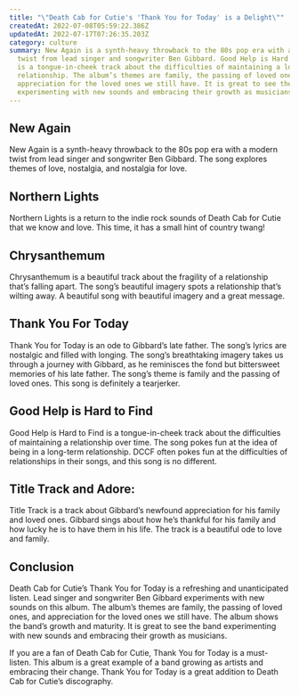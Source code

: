 ```yaml
---
title: "\"Death Cab for Cutie's 'Thank You for Today' is a Delight\""
createdAt: 2022-07-08T05:59:22.386Z
updatedAt: 2022-07-17T07:26:35.203Z
category: culture
summary: New Again is a synth-heavy throwback to the 80s pop era with a modern
  twist from lead singer and songwriter Ben Gibbard. Good Help is Hard to Find
  is a tongue-in-cheek track about the difficulties of maintaining a long-term
  relationship. The album’s themes are family, the passing of loved ones, and
  appreciation for the loved ones we still have. It is great to see the band
  experimenting with new sounds and embracing their growth as musicians.
---
```


## New Again

New Again is a synth-heavy throwback to the 80s pop era with a modern twist from lead singer and songwriter Ben Gibbard. The song explores themes of love, nostalgia, and nostalgia for love.

## Northern Lights

Northern Lights is a return to the indie rock sounds of Death Cab for Cutie that we know and love. This time, it has a small hint of country twang!

## Chrysanthemum

Chrysanthemum is a beautiful track about the fragility of a relationship that’s falling apart. 
The song’s beautiful imagery spots a relationship that’s wilting away.
A beautiful song with beautiful imagery and a great message.

## Thank You For Today

Thank You for Today is an ode to Gibbard’s late father. The song’s lyrics are nostalgic and filled with longing. The song’s breathtaking imagery takes us through a journey with Gibbard, as he reminisces the fond but bittersweet memories of his late father. 
The song’s theme is family and the passing of loved ones. This song is definitely a tearjerker.

## Good Help is Hard to Find

Good Help is Hard to Find is a tongue-in-cheek track about the difficulties of maintaining a relationship over time. The song pokes fun at the idea of being in a long-term relationship.
DCCF often pokes fun at the difficulties of relationships in their songs, and this song is no different.

## Title Track and Adore:

Title Track is a track about Gibbard’s newfound appreciation for his family and loved ones. Gibbard sings about how he’s thankful for his family and how lucky he is to have them in his life. 
The track is a beautiful ode to love and family.

## 

## Conclusion

Death Cab for Cutie’s Thank You for Today is a refreshing and unanticipated listen. Lead singer and songwriter Ben Gibbard experiments with new sounds on this album. The album’s themes are family, the passing of loved ones, and appreciation for the loved ones we still have. The album shows the band’s growth and maturity. It is great to see the band experimenting with new sounds and embracing their growth as musicians.

If you are a fan of Death Cab for Cutie, Thank You for Today is a must-listen. This album is a great example of a band growing as artists and embracing their change. Thank You for Today is a great addition to Death Cab for Cutie’s discography.
